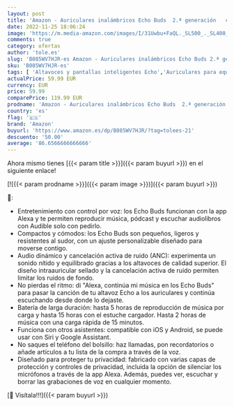 ```yaml
---
layout: post
title: 'Amazon - Auriculares inalámbricos Echo Buds  2.ª generación   con cancelación activa del ruido y Alexa | Negro'
date: 2022-11-25 18:06:24
image: 'https://m.media-amazon.com/images/I/31Uwbu+FaQL._SL500_._SL400_.jpg'
comments: true
category: ofertas
author: 'tole.es'
slug: 'B085WV7HJR-es Amazon - Auriculares inalámbricos Echo Buds 2.ª generación...'
sku: 'B085WV7HJR-es'
tags: [ 'Altavoces y pantallas inteligentes Echo','Auriculares para equipo de audio','Auriculares y accesorios','Dispositivos Amazon','Dispositivos Amazon y Accesorios','Electrónica','alexa','amazon','🇪🇸', ]
actualPrice: 59.99 EUR
currency: EUR
price: 59.99
comparePrice: 119.99 EUR
prodname: 'Amazon - Auriculares inalámbricos Echo Buds  2.ª generación   con cancelación activa del ruido y Alexa | Negro'
country: 'es'
flag: '🇪🇸'
brand: 'Amazon'
buyurl: 'https://www.amazon.es/dp/B085WV7HJR/?tag=tolees-21'
descuento: '50.00'
average: '86.6566666666666'
---
```


Ahora mismo tienes [{{< param title >}}]({{< param buyurl >}}) en el siguiente enlace!

[![{{< param prodname >}}]({{< param image >}})]({{< param buyurl >}})

🔎:

- Entretenimiento con control por voz: los Echo Buds funcionan con la app Alexa y te permiten reproducir música, pódcast y escuchar audiolibros con Audible solo con pedirlo.
- Compactos y cómodos: los Echo Buds son pequeños, ligeros y resistentes al sudor, con un ajuste personalizable diseñado para moverse contigo.
- Audio dinámico y cancelación activa de ruido (ANC): experimenta un sonido nítido y equilibrado gracias a los altavoces de calidad superior. El diseño intraauricular sellado y la cancelación activa de ruido permiten limitar los ruidos de fondo.
- No pierdas el ritmo: di "Alexa, continúa mi música en los Echo Buds" para pasar la canción de tu altavoz Echo a los auriculares y continúa escuchando desde donde lo dejaste.
- Batería de larga duración: hasta 5 horas de reproducción de música por carga y hasta 15 horas con el estuche cargador. Hasta 2 horas de música con una carga rápida de 15 minutos.
- Funciona con otros asistentes: compatible con iOS y Android, se puede usar con Siri y Google Assistant.
- No saques el teléfono del bolsillo: haz llamadas, pon recordatorios o añade artículos a tu lista de la compra a través de la voz.
- Diseñado para proteger tu privacidad: fabricado con varias capas de protección y controles de privacidad, incluida la opción de silenciar los micrófonos a través de la app Alexa. Además, puedes ver, escuchar y borrar las grabaciones de voz en cualquier momento.

[🛒 Visítala!!!]({{< param buyurl >}})
